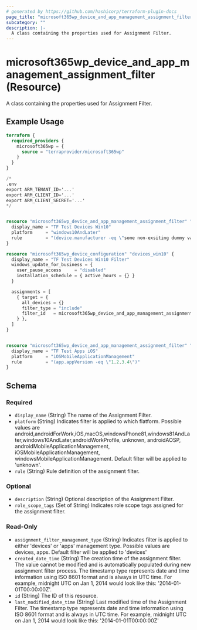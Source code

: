 ```yaml
---
# generated by https://github.com/hashicorp/terraform-plugin-docs
page_title: "microsoft365wp_device_and_app_management_assignment_filter Resource - microsoft365wp"
subcategory: ""
description: |-
  A class containing the properties used for Assignment Filter.
---
```


# microsoft365wp_device_and_app_management_assignment_filter (Resource)

A class containing the properties used for Assignment Filter.

## Example Usage

```terraform
terraform {
  required_providers {
    microsoft365wp = {
      source = "terraprovider/microsoft365wp"
    }
  }
}

/*
.env
export ARM_TENANT_ID='...'
export ARM_CLIENT_ID='...'
export ARM_CLIENT_SECRET='...'
*/


resource "microsoft365wp_device_and_app_management_assignment_filter" "devices_win10" {
  display_name = "TF Test Devices Win10"
  platform     = "windows10AndLater"
  rule         = "(device.manufacturer -eq \"some non-exsiting dummy value\")"
}

resource "microsoft365wp_device_configuration" "devices_win10" {
  display_name = "TF Test Devices Win10 Filter"
  windows_update_for_business = {
    user_pause_access     = "disabled"
    installation_schedule = { active_hours = {} }
  }

  assignments = [
    { target = {
      all_devices = {}
      filter_type = "include"
      filter_id   = microsoft365wp_device_and_app_management_assignment_filter.devices_win10.id
    } },
  ]
}


resource "microsoft365wp_device_and_app_management_assignment_filter" "apps_ios" {
  display_name = "TF Test Apps iOS"
  platform     = "iOSMobileApplicationManagement"
  rule         = "(app.appVersion -eq \"1.2.3.4\")"
}
```

<!-- schema generated by tfplugindocs -->
## Schema

### Required

- `display_name` (String) The name of the Assignment Filter.
- `platform` (String) Indicates filter is applied to which flatform. Possible values are android,androidForWork,iOS,macOS,windowsPhone81,windows81AndLater,windows10AndLater,androidWorkProfile, unknown, androidAOSP, androidMobileApplicationManagement, iOSMobileApplicationManagement, windowsMobileApplicationManagement. Default filter will be applied to 'unknown'.
- `rule` (String) Rule definition of the assignment filter.

### Optional

- `description` (String) Optional description of the Assignment Filter.
- `role_scope_tags` (Set of String) Indicates role scope tags assigned for the assignment filter.

### Read-Only

- `assignment_filter_management_type` (String) Indicates filter is applied to either 'devices' or 'apps' management type. Possible values are devices, apps. Default filter will be applied to 'devices'
- `created_date_time` (String) The creation time of the assignment filter. The value cannot be modified and is automatically populated during new assignment filter process. The timestamp type represents date and time information using ISO 8601 format and is always in UTC time. For example, midnight UTC on Jan 1, 2014 would look like this: '2014-01-01T00:00:00Z'.
- `id` (String) The ID of this resource.
- `last_modified_date_time` (String) Last modified time of the Assignment Filter. The timestamp type represents date and time information using ISO 8601 format and is always in UTC time. For example, midnight UTC on Jan 1, 2014 would look like this: '2014-01-01T00:00:00Z'


